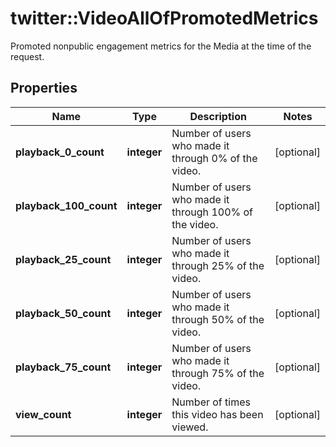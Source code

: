 # twitter::VideoAllOfPromotedMetrics

Promoted nonpublic engagement metrics for the Media at the time of the request.

## Properties
Name | Type | Description | Notes
------------ | ------------- | ------------- | -------------
**playback_0_count** | **integer** | Number of users who made it through 0% of the video. | [optional] 
**playback_100_count** | **integer** | Number of users who made it through 100% of the video. | [optional] 
**playback_25_count** | **integer** | Number of users who made it through 25% of the video. | [optional] 
**playback_50_count** | **integer** | Number of users who made it through 50% of the video. | [optional] 
**playback_75_count** | **integer** | Number of users who made it through 75% of the video. | [optional] 
**view_count** | **integer** | Number of times this video has been viewed. | [optional] 


